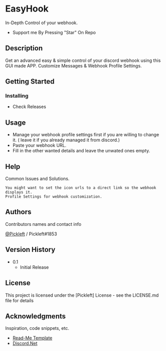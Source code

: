 # EasyHook

In-Depth Control of your webhook.
   * Support me By Pressing "Star" On Repo

## Description

Get an advanced easy & simple control of your discord webhook using this GUI made APP.
Customize Messages & Webhook Profile Settings.

## Getting Started

### Installing

* Check Releases

## Usage

* Manage your webhook profile settings first if you are willing to change it. ( leave it if you already managed it from discord.) 
* Paste your webhook URL.
* Fill in the other wanted details and leave the unwated ones empty. 

## Help

Common Issues and Solutions.
```
You might want to set the icon urls to a direct link so the webhook displays it.
Profile Settings for webhook customization.
```

## Authors

Contributors names and contact info

[@Pickleft](https://twitter.com/Pickleft) / Pickleft#1853

## Version History

* 0.1
    * Initial Release

## License

This project is licensed under the [Pickleft] License - see the LICENSE.md file for details

## Acknowledgments

Inspiration, code snippets, etc.
* [Read-Me Template](https://gist.github.com/DomPizzie/7a5ff55ffa9081f2de27c315f5018afc)
* [Discord.Net](https://gist.github.com/fvcproductions/1bfc2d4aecb01a834b46)
